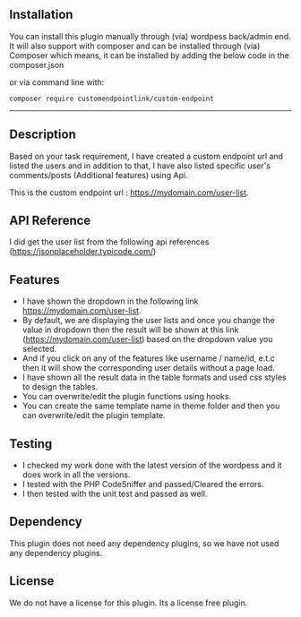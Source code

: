 ## Installation

You can install this plugin manually through (via) wordpess back/admin end. It will also support with composer and can be installed through (via) Composer which means, it can be installed by adding the below code in the composer.json 

or via command line with: 

```
composer require customendpointlink/custom-endpoint

```

-------------


## Description

Based on your task requirement, I have created a custom endpoint url and listed the users and in addition to that, I have also listed specific user's comments/posts (Additional features) using Api.

This is the custom endpoint url : https://mydomain.com/user-list.


## API Reference

I did get the user list from the following api references (https://jsonplaceholder.typicode.com/)

## Features

   * I have shown the dropdown in the following link https://mydomain.com/user-list.
   * By default, we are displaying the user lists and once you change the value in dropdown then the result will be shown at this link (https://mydomain.com/user-list) based on the dropdown value you selected.
   * And if you click on any of the features like username / name/id, e.t.c then it will show the corresponding user details without a page load.
   * I have shown all the result data in the table formats and used css styles to design the tables.
   * You can overwrite/edit the plugin functions using hooks.
   * You can create the same template name in theme folder and then you can overwrite/edit the plugin template.

## Testing    

   * I checked my work done with the latest version of the wordpess and it does work in all the versions.
   * I tested with the PHP CodeSniffer and passed/Cleared the errors.
   * I then tested with the unit test and passed as well.
   
## Dependency    

This plugin does not need any dependency plugins, so we have not used any dependency plugins.

## License    

We do not have a license for this plugin. Its a license free plugin.

